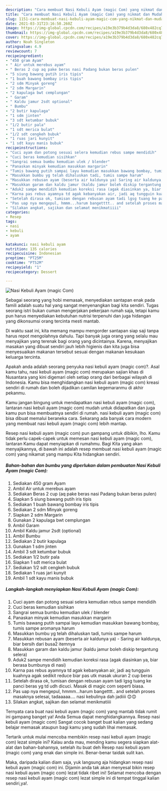 ```yaml
---
description: "Cara membuat Nasi Kebuli Ayam (magic Com) yang nikmat dan Mudah Dibuat"
title: "Cara membuat Nasi Kebuli Ayam (magic Com) yang nikmat dan Mudah Dibuat"
slug: 1151-cara-membuat-nasi-kebuli-ayam-magic-com-yang-nikmat-dan-mudah-dibuat
date: 2021-03-31T23:16:50.260Z
image: https://img-global.cpcdn.com/recipes/a19e3b379b4d3da8/680x482cq70/nasi-kebuli-ayam-magic-com-foto-resep-utama.jpg
thumbnail: https://img-global.cpcdn.com/recipes/a19e3b379b4d3da8/680x482cq70/nasi-kebuli-ayam-magic-com-foto-resep-utama.jpg
cover: https://img-global.cpcdn.com/recipes/a19e3b379b4d3da8/680x482cq70/nasi-kebuli-ayam-magic-com-foto-resep-utama.jpg
author: Noah Singleton
ratingvalue: 4.9
reviewcount: 7
recipeingredient:
- "450 gram Ayam"
- " Air untuk merebus ayam"
- " Beras 2 cup aq pake beras nasi Padang bukan beras pulen"
- "5 siung bawang putih iris tipis"
- "1 buah bawang bombay iris tipis"
- "2 sdm Minyak goreng"
- "2 sdm Margarin"
- "2 kapulaga bwt cemplungan"
- " Garam"
- " Kaldu jamur 2sdt optional"
- " Bumbu"
- "2 butir kapulaga"
- "1 sdm jinten"
- "3 sdt ketumbar bubuk"
- "1/2 butir pala"
- "1 sdt merica bulat"
- "1/2 sdt cengkeh bubuk"
- "1 ruas jari kunyit"
- "1 sdt kayu manis bubuk"
recipeinstructions:
- "Cuci ayam dan potong sesuai selera kemudian rebus sampe mendidih"
- "Cuci beras kemudian sisihkan"
- "Sangrai semua bumbu kemudian ulek / blender"
- "Panaskan minyak kemudian masukkan margarin"
- "Tumis bawang putih sampai layu kemudian masukkan bawang bombay, tumis sampe aromanya harum"
- "Masukkan bumbu yg telah dihaluskan tadi, tumis sampe harum"
- "Masukkan rebusan ayam (beserta air kaldunya ya) Saring air kaldunya, biar bersih dari busa2 itemnya"
- "Masukkan garam dan kaldu jamur (kaldu jamur boleh diskip tergantung selera)"
- "Aduk2 sampe mendidih kemudian koreksi rasa (agak diasinkan ya, biar berasa bumbunya di nasi)"
- "Karna pas rebus ayamnya td agak kebanyakan air, jadi aq tungguin kuahnya agak sedikit reduce biar pas utk masak ukuran 2 cup beras"
- "Setelah dirasa ok, tumisan dengan rebusan ayam tadi lgsg tuang ke panci beras yg td udh dicuci. Masak di magic com seperti biasa."
- "Pas uap nya mengepul, hmmm...harum bangetttt.. and setelah proses masaknya selesai, tadaaaaa.... nasi kebulinya dah jadiiii 😊😊"
- "Silakan angkat, sajikan dan selamat menikmatiiii"
categories:
- Resep
tags:
- nasi
- kebuli
- ayam

katakunci: nasi kebuli ayam 
nutrition: 135 calories
recipecuisine: Indonesian
preptime: "PT25M"
cooktime: "PT52M"
recipeyield: "1"
recipecategory: Dessert

---
```



![Nasi Kebuli Ayam (magic Com)](https://img-global.cpcdn.com/recipes/a19e3b379b4d3da8/680x482cq70/nasi-kebuli-ayam-magic-com-foto-resep-utama.jpg)

Sebagai seorang yang hobi memasak, menyediakan santapan enak pada famili adalah suatu hal yang sangat menyenangkan bagi kita sendiri. Tugas seorang istri bukan cuman mengerjakan pekerjaan rumah saja, tetapi kamu pun harus menyediakan kebutuhan nutrisi terpenuhi dan juga hidangan yang dikonsumsi orang tercinta mesti mantab.

Di waktu  saat ini, kita memang mampu mengorder santapan siap saji tanpa harus repot mengolahnya dahulu. Tapi banyak juga orang yang selalu mau menyajikan yang terenak bagi orang yang dicintainya. Karena, menyajikan masakan yang dibuat sendiri jauh lebih higienis dan kita juga bisa menyesuaikan makanan tersebut sesuai dengan makanan kesukaan keluarga tercinta. 



Apakah anda adalah seorang penyuka nasi kebuli ayam (magic com)?. Asal kamu tahu, nasi kebuli ayam (magic com) merupakan sajian khas di Nusantara yang kini digemari oleh setiap orang dari berbagai wilayah di Indonesia. Kamu bisa menghidangkan nasi kebuli ayam (magic com) kreasi sendiri di rumah dan boleh dijadikan camilan kegemaranmu di akhir pekanmu.

Kamu jangan bingung untuk mendapatkan nasi kebuli ayam (magic com), lantaran nasi kebuli ayam (magic com) mudah untuk didapatkan dan juga kamu pun bisa membuatnya sendiri di rumah. nasi kebuli ayam (magic com) bisa dibuat memalui beraneka cara. Sekarang ada banyak cara modern yang membuat nasi kebuli ayam (magic com) lebih mantap.

Resep nasi kebuli ayam (magic com) pun gampang untuk dibikin, lho. Kamu tidak perlu capek-capek untuk memesan nasi kebuli ayam (magic com), lantaran Kamu dapat menyiapkan di rumahmu. Bagi Kita yang akan menyajikannya, di bawah ini adalah resep membuat nasi kebuli ayam (magic com) yang nikamat yang mampu Kita hidangkan sendiri.

<!--inarticleads1-->

##### Bahan-bahan dan bumbu yang diperlukan dalam pembuatan Nasi Kebuli Ayam (magic Com):

1. Sediakan 450 gram Ayam
1. Ambil  Air untuk merebus ayam
1. Sediakan  Beras 2 cup (aq pake beras nasi Padang bukan beras pulen)
1. Siapkan 5 siung bawang putih iris tipis
1. Sediakan 1 buah bawang bombay iris tipis
1. Sediakan 2 sdm Minyak goreng
1. Siapkan 2 sdm Margarin
1. Gunakan 2 kapulaga bwt cemplungan
1. Ambil  Garam
1. Ambil  Kaldu jamur 2sdt (optional)
1. Ambil  Bumbu
1. Sediakan 2 butir kapulaga
1. Gunakan 1 sdm jinten
1. Ambil 3 sdt ketumbar bubuk
1. Sediakan 1/2 butir pala
1. Siapkan 1 sdt merica bulat
1. Sediakan 1/2 sdt cengkeh bubuk
1. Sediakan 1 ruas jari kunyit
1. Ambil 1 sdt kayu manis bubuk




<!--inarticleads2-->

##### Langkah-langkah menyiapkan Nasi Kebuli Ayam (magic Com):

1. Cuci ayam dan potong sesuai selera kemudian rebus sampe mendidih
1. Cuci beras kemudian sisihkan
1. Sangrai semua bumbu kemudian ulek / blender
1. Panaskan minyak kemudian masukkan margarin
1. Tumis bawang putih sampai layu kemudian masukkan bawang bombay, tumis sampe aromanya harum
1. Masukkan bumbu yg telah dihaluskan tadi, tumis sampe harum
1. Masukkan rebusan ayam (beserta air kaldunya ya) - Saring air kaldunya, biar bersih dari busa2 itemnya
1. Masukkan garam dan kaldu jamur (kaldu jamur boleh diskip tergantung selera)
1. Aduk2 sampe mendidih kemudian koreksi rasa (agak diasinkan ya, biar berasa bumbunya di nasi)
1. Karna pas rebus ayamnya td agak kebanyakan air, jadi aq tungguin kuahnya agak sedikit reduce biar pas utk masak ukuran 2 cup beras
1. Setelah dirasa ok, tumisan dengan rebusan ayam tadi lgsg tuang ke panci beras yg td udh dicuci. Masak di magic com seperti biasa.
1. Pas uap nya mengepul, hmmm...harum bangetttt.. and setelah proses masaknya selesai, tadaaaaa.... nasi kebulinya dah jadiiii 😊😊
1. Silakan angkat, sajikan dan selamat menikmatiiii




Ternyata cara buat nasi kebuli ayam (magic com) yang mantab tidak rumit ini gampang banget ya! Anda Semua dapat menghidangkannya. Resep nasi kebuli ayam (magic com) Sangat cocok banget buat kalian yang sedang belajar memasak ataupun bagi kamu yang sudah lihai memasak.

Tertarik untuk mulai mencoba membikin resep nasi kebuli ayam (magic com) lezat simple ini? Kalau anda mau, mending kamu segera siapkan alat-alat dan bahan-bahannya, setelah itu buat deh Resep nasi kebuli ayam (magic com) yang enak dan simple ini. Benar-benar taidak sulit kan. 

Maka, daripada kalian diam saja, yuk langsung aja hidangkan resep nasi kebuli ayam (magic com) ini. Dijamin anda tak akan menyesal bikin resep nasi kebuli ayam (magic com) lezat tidak ribet ini! Selamat mencoba dengan resep nasi kebuli ayam (magic com) lezat simple ini di tempat tinggal kalian sendiri,ya!.

